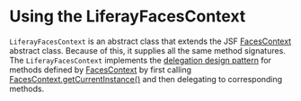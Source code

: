# Using the LiferayFacesContext [](id=liferay-faces-portal-liferayfacescontext-liferay-portal-6-2-dev-guide-en)

`LiferayFacesContext` is an abstract class that extends the JSF
[FacesContext](http://docs.oracle.com/cd/E17802_01/j2ee/javaee/javaserverfaces/2.0/docs/api/javax/faces/context/FacesContext.html)
abstract class. Because of this, it supplies all the same method signatures. The
`LiferayFacesContext` implements the [delegation design
pattern](http://en.wikipedia.org/wiki/Delegation_pattern) for methods defined by
[FacesContext](http://docs.oracle.com/cd/E17802_01/j2ee/javaee/javaserverfaces/2.0/docs/api/javax/faces/context/FacesContext.html)
by first calling 
[FacesContext.getCurrentInstance()](http://docs.oracle.com/cd/E17802_01/j2ee/javaee/javaserverfaces/2.0/docs/api/javax/faces/context/FacesContext.html#getCurrentInstance())
and then delegating to corresponding methods. 

<!-- We need to get Liferay Faces HTML Javadoc generated and posted on
docs.liferay.com so that we can provide links to it for classes like
LiferayFacesContext. - Jim --> 

